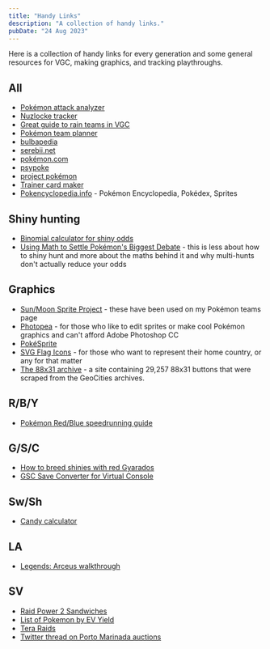 ```yaml
---
title: "Handy Links"
description: "A collection of handy links."
pubDate: "24 Aug 2023"
---
```


Here is a collection of handy links for every generation and some general resources for VGC, making graphics, and tracking playthroughs.

## All
* [Pokémon attack analyzer](https://canary255.github.io/pokemon-attack-analyzer/)
* [Nuzlocke tracker](https://nuzlocke.app/)
* [Great guide to rain teams in VGC](https://pkmn.net/?action=content&page=viewpage&id=8729&parentsection=84&language=en)
* [Pokémon team planner](https://richi3f.github.io/pokemon-team-planner/)
* [bulbapedia](https://bulbapedia.bulbagarden.net/wiki/Main_Page)
* [serebii.net](https://www.serebii.net/)
* [pokémon.com](https://www.pokemon.com)
* [psypoke](http://www.psypokes.com/index.php)
* [project pokémon](https://projectpokemon.org/home/)
* [Trainer card maker](https://tcm.pokecharms.com/)
* [Pokencyclopedia.info](https://www.pokencyclopedia.info/en/index.php) - Pokémon Encyclopedia, Pokédex, Sprites

## Shiny hunting

* [Binomial calculator for shiny odds](https://stattrek.com/online-calculator/binomial)
* [Using Math to Settle Pokémon's Biggest Debate](https://www.youtube.com/watch?v=D8yzP9C4-Lo) - this is less about how to shiny hunt and more about the maths behind it and why multi-hunts don't actually reduce your odds

## Graphics
* [Sun/Moon Sprite Project](https://www.smogon.com/forums/threads/sun-moon-sprite-project.3577711/) - these have been used on my Pokémon teams page
* [Photopea](https://www.photopea.com/) - for those who like to edit sprites or make cool Pokémon graphics and can't afford Adobe Photoshop CC
* [PokéSprite](https://msikma.github.io/pokesprite/index.html)
* [SVG Flag Icons](https://nucleoapp.com/svg-flag-icons) - for those who want to represent their home country, or any for that matter
* [The 88x31 archive](https://hellnet.work/8831/) - a site containing 29,257 88x31 buttons that were scraped from the GeoCities archives. 

## R/B/Y
* [Pokémon Red/Blue speedrunning guide](https://www.speedrun.com/pkmnredblue/resources)

## G/S/C
* [How to breed shinies with red Gyarados](https://www.reddit.com/media?url=https%3A%2F%2Fi.redd.it%2F4vbh98sq1x711.png)
* [GSC Save Converter for Virtual Console](https://bluemoonfalls.com/pages/tools/gsc-save-converter)

## Sw/Sh
* [Candy calculator](https://richi3f.github.io/candy-calc/)

## LA
* [Legends: Arceus walkthrough](https://www.eurogamer.net/pokemon-legends-arceus-walkthrough-guide-missions-objectives-8039)

## SV
* [Raid Power 2 Sandwiches](https://www.reddit.com/r/PokemonScarletViolet/comments/zlub98/raid_power_level_2_sandwiches/)
* [List of Pokemon by EV Yield](https://game8.co/games/Pokemon-Scarlet-Violet/archives/398471)
* [Tera Raids](https://www.serebii.net/scarletviolet/teraraidbattles.shtml)
* [Twitter thread on Porto Marinada auctions](https://twitter.com/Sibuna_Switch/status/1634813929145749510)